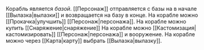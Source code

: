 Корабль является *базой*.  [[Персонаж]] отправляется с базы на в начале [[Вылазка|вылазки]] и возвращается на базу в конце.
На корабле можно [[Прокачка|улучшить]] [[Персонаж|персонажа]].
На корабле можно купить [[Снаряжение|снаряжение]]
На корабле можно [[Кастомизация|кастомизировать]] [[Персонаж|персонажа]] и вооружение.
На корабле можно через [[Карта|карту]] выбрать [[Вылазка|вылазку]].


